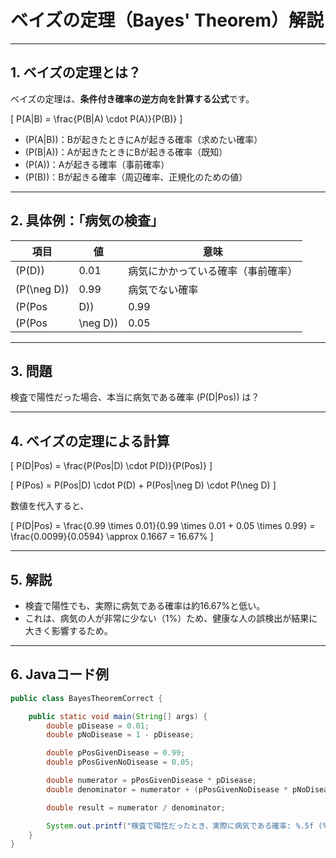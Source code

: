 # ベイズの定理（Bayes' Theorem）解説

---

## 1. ベイズの定理とは？

ベイズの定理は、**条件付き確率の逆方向を計算する公式**です。

\[
P(A|B) = \frac{P(B|A) \cdot P(A)}{P(B)}
\]

- \(P(A|B)\)：Bが起きたときにAが起きる確率（求めたい確率）
- \(P(B|A)\)：Aが起きたときにBが起きる確率（既知）
- \(P(A)\)：Aが起きる確率（事前確率）
- \(P(B)\)：Bが起きる確率（周辺確率、正規化のための値）

---

## 2. 具体例：「病気の検査」

| 項目 | 値 | 意味 |
|---|---|---|
| \(P(D)\) | 0.01 | 病気にかかっている確率（事前確率） |
| \(P(\neg D)\) | 0.99 | 病気でない確率 |
| \(P(Pos|D)\) | 0.99 | 病気の人が陽性と判定される確率（真陽性率） |
| \(P(Pos|\neg D)\) | 0.05 | 健康な人が誤って陽性になる確率（偽陽性率） |

---

## 3. 問題

検査で陽性だった場合、本当に病気である確率 \(P(D|Pos)\) は？

---

## 4. ベイズの定理による計算

\[
P(D|Pos) = \frac{P(Pos|D) \cdot P(D)}{P(Pos)}
\]

\[
P(Pos) = P(Pos|D) \cdot P(D) + P(Pos|\neg D) \cdot P(\neg D)
\]

数値を代入すると、

\[
P(D|Pos) = \frac{0.99 \times 0.01}{0.99 \times 0.01 + 0.05 \times 0.99} = \frac{0.0099}{0.0594} \approx 0.1667 = 16.67\%
\]

---

## 5. 解説

- 検査で陽性でも、実際に病気である確率は約16.67%と低い。
- これは、病気の人が非常に少ない（1%）ため、健康な人の誤検出が結果に大きく影響するため。

---

## 6. Javaコード例

```java
public class BayesTheoremCorrect {

    public static void main(String[] args) {
        double pDisease = 0.01;
        double pNoDisease = 1 - pDisease;

        double pPosGivenDisease = 0.99;
        double pPosGivenNoDisease = 0.05;

        double numerator = pPosGivenDisease * pDisease;
        double denominator = numerator + (pPosGivenNoDisease * pNoDisease);

        double result = numerator / denominator;

        System.out.printf("検査で陽性だったとき、実際に病気である確率: %.5f (%.2f%%)\n", result, result * 100);
    }
}
